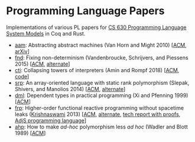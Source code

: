 # Programming Language Papers

Implementations of various PL papers for [CS 630 Programming Language System
Models](https://faculty.cs.byu.edu/~kimball/630/) in Coq and Rust.

- [aam](aam): Abstracting abstract machines (Van Horn and Might 2010)
  [[ACM](https://dl.acm.org/doi/10.1145/1863543.1863553),
  [arXiv](https://arxiv.org/abs/1007.4446)]
- [fnd](fnd): Fixing non-determinism (Vandenbroucke, Schrijvers, and Piessens
  2015) [[ACM](https://dl.acm.org/doi/10.1145/2897336.2897342),
  [alternate](https://lirias.kuleuven.be/retrieve/383155/)]
- [cti](cti): Collapsing towers of interpreters (Amin and Rompf 2018)
  [[ACM](https://dl.acm.org/doi/10.1145/3158140),
  [code](https://github.com/TiarkRompf/collapsing-towers)]
- [srp](srp): An array-oriented language with static rank polymorphism (Slepak,
  Shivers, and Manolios 2014)
  [[ACM](https://dl.acm.org/doi/10.1007/978-3-642-54833-8_3),
  [alternate](https://www.ccs.neu.edu/home/jrslepak/typed-j.pdf)]
- [dml](dml): Dependent types in practical programming (Xi and Pfenning 1999)
  [[ACM](https://dl.acm.org/doi/10.1145/292540.292560)]
- [frp](frp): Higher-order functional reactive programming without spacetime
  leaks ([Krishnaswami](https://www.cl.cam.ac.uk/~nk480/) 2013)
  [[ACM](https://dl.acm.org/doi/10.1145/2544174.2500588),
  [alternate](https://www.cl.cam.ac.uk/~nk480/simple-frp.pdf),
  [tech report with proofs](https://www.cl.cam.ac.uk/~nk480/simple-frp-techreport.pdf),
  [AdjS programming language](https://www.cl.cam.ac.uk/~nk480/adjs-0.1.tgz)]
- [ahp](ahp): How to make *ad-hoc* polymorphism less *ad hoc* (Wadler and Blott
  1989) [[ACM](https://dl.acm.org/doi/10.1145/75277.75283)]
